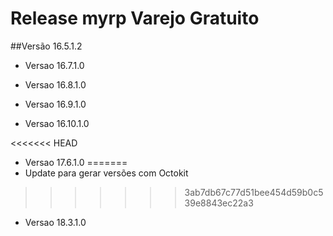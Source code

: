 # Release myrp Varejo Gratuito
##Versão 16.5.1.2

- Versao 16.7.1.0

- Versao 16.8.1.0

- Versao 16.9.1.0

- Versao 16.10.1.0

<<<<<<< HEAD
- Versao 17.6.1.0
=======
- Update para gerar versões com Octokit
>>>>>>> 3ab7db67c77d51bee454d59b0c539e8843ec22a3

- Versao 18.3.1.0
